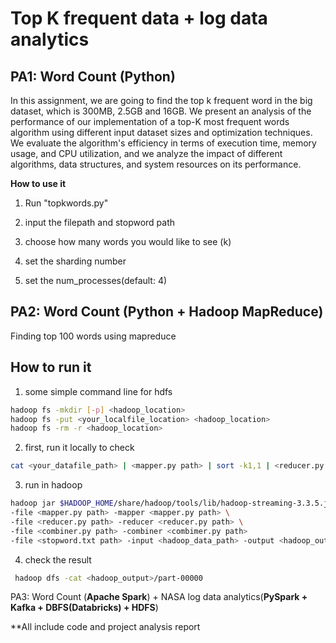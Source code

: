 # Top K frequent data + log data analytics

## PA1: Word Count (**Python**)
In this assignment, we are going to find the top k frequent word in the big dataset, which is 300MB, 2.5GB and 16GB. We present an analysis of the performance of our implementation of a top-K most frequent words algorithm using different input dataset sizes and optimization techniques. We evaluate the algorithm's efficiency in terms of execution time, memory usage, and CPU utilization, and we analyze the impact of different algorithms, data structures, and system resources on its performance. 

**How to use it**
1. Run "topkwords.py"

2. input the filepath and stopword path

3. choose how many words you would like to see (k)

4. set the sharding number

5. set the num_processes(default: 4)


## PA2: Word Count (**Python + Hadoop MapReduce**)
Finding top 100 words using mapreduce

## How to run it
1. some simple command line for hdfs
```bash
hadoop fs -mkdir [-p] <hadoop_location>
hadoop fs -put <your_localfile_location> <hadoop_location>
hadoop fs -rm -r <hadoop_location>
```
2. first, run it locally to check
```bash
cat <your_datafile_path> | <mapper.py path> | sort -k1,1 | <reducer.py path>
```
3. run in hadoop
```bash
hadoop jar $HADOOP_HOME/share/hadoop/tools/lib/hadoop-streaming-3.3.5.jar \
-file <mapper.py path> -mapper <mapper.py path> \
-file <reducer.py path> -reducer <reducer.py path> \
-file <combiner.py path> -combiner <combimer.py path>
-file <stopword.txt path> -input <hadoop_data_path> -output <hadoop_output>
```
4. check the result
```bash
 hadoop dfs -cat <hadoop_output>/part-00000   
```

PA3: Word Count (**Apache Spark**) + NASA log data analytics(**PySpark + Kafka + DBFS(Databricks) + HDFS**)

**All include code and project analysis report
